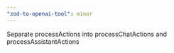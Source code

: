 ```yaml
---
"zod-to-openai-tool": minor
---
```


Separate processActions into processChatActions and processAssistantActions
